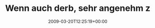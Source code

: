 ---
retweeted: false
source: <a href="http://twitter.com" rel="nofollow">Twitter Web Client</a>
entities:
  hashtags: []
  symbols: []
  user_mentions:
  - name: lantzschi
    screen_name: lantzschi
    indices:
    - '78'
    - '88'
    id_str: '434735981'
    id: '434735981'
  urls: []
display_text_range:
- '0'
- '106'
favorite_count: '0'
id_str: '1359914338'
truncated: false
retweet_count: '0'
id: '1359914338'
created_at: Fri Mar 20 12:25:19 +0000 2009
favorited: false
full_text: 'Wenn auch derb, sehr angenehm zu hören: Podcast von@maltewelding zusammen
  mit [@lantzschi](https://twitter.com/lantzschi) http://is.gd/ob0S'
lang: de
tags:
- pesos:twitter
date: '2009-03-20T12:25:19+00:00'
src: https://twitter.com/bascht/status/1359914338
original_url: https://twitter.com/bascht/status/1359914338
type: twitter_tweet
text: 'Wenn auch derb, sehr angenehm zu hören: Podcast von@maltewelding zusammen mit
  [@lantzschi](https://twitter.com/lantzschi) http://is.gd/ob0S'
title: Wenn auch derb, sehr angenehm z

---